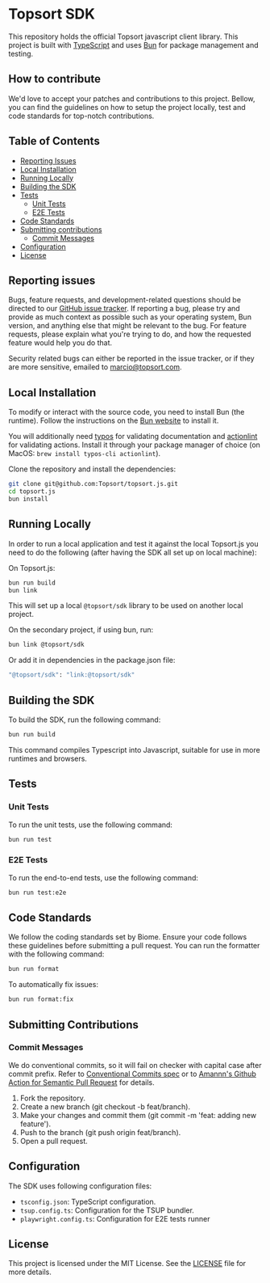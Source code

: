 # Topsort SDK

This repository holds the official Topsort javascript client library. This project is built with [TypeScript][typescript] and uses [Bun][bun] for package management and testing.

[typescript]: https://www.typescriptlang.org
[bun]: https://bun.sh/

## How to contribute

We'd love to accept your patches and contributions to this project. Bellow, you can find the guidelines on how to setup the project locally, test and code standards for top-notch contributions.

## Table of Contents

- [Reporting Issues](#reporting-issues)
- [Local Installation](#local-installation)
- [Running Locally](#running-locally)
- [Building the SDK](#building-the-sdk)
- [Tests](#tests)
  - [Unit Tests](#unit-tests)
  - [E2E Tests](#e2e-tests)
- [Code Standards](#code-standards)
- [Submitting contributions](#submitting-contributions)
  - [Commit Messages](#commit-messages)
- [Configuration](#configuration)
- [License](#license)

## Reporting issues

Bugs, feature requests, and development-related questions should be directed to
our [GitHub issue tracker](https://github.com/Topsort/topsort.js/issues).  If
reporting a bug, please try and provide as much context as possible such as
your operating system, Bun version, and anything else that might be relevant to
the bug. For feature requests, please explain what you're trying to do, and
how the requested feature would help you do that.

Security related bugs can either be reported in the issue tracker, or if they
are more sensitive, emailed to <marcio@topsort.com>.

## Local Installation

To modify or interact with the source code, you need to install Bun (the runtime). Follow the instructions on the [Bun website](https://bun.sh/) to install it.

You will additionally need [typos](https://github.com/crate-ci/typos) for validating documentation and [actionlint](https://github.com/rhysd/actionlint) for validating actions. Install it through your package manager of choice (on MacOS: `brew install typos-cli actionlint`).

Clone the repository and install the dependencies:

```bash
git clone git@github.com:Topsort/topsort.js.git
cd topsort.js
bun install
```

## Running Locally

In order to run a local application and test it against the local Topsort.js you need to do the following (after having the SDK all set up on local machine):

On Topsort.js:

```bash
bun run build
bun link
```

This will set up a local `@topsort/sdk` library to be used on another local project.

On the secondary project, if using bun, run:

```bash
bun link @topsort/sdk
```

Or add it in dependencies in the package.json file:

```bash
"@topsort/sdk": "link:@topsort/sdk"
```

## Building the SDK

To build the SDK, run the following command:

```bash
bun run build
```

This command compiles Typescript into Javascript, suitable for use in more runtimes and browsers.

## Tests

### Unit Tests

To run the unit tests, use the following command:

```bash
bun run test
```

### E2E Tests

To run the end-to-end tests, use the following command:

```bash
bun run test:e2e
```

## Code Standards

We follow the coding standards set by Biome. Ensure your code follows these guidelines before submitting a pull request. You can run the formatter with the following command:

```bash
bun run format
```

To automatically fix issues:

```bash
bun run format:fix
```

## Submitting Contributions

### Commit Messages

We do conventional commits, so it will fail on checker with capital case after commit prefix. Refer to [Conventional Commits spec](https://www.conventionalcommits.org/en/v1.0.0/) or to [Amannn's Github Action for Semantic Pull Request](https://github.com/amannn/action-semantic-pull-request) for details.

1. Fork the repository.
2. Create a new branch (git checkout -b feat/branch).
3. Make your changes and commit them (git commit -m 'feat: adding new feature').
4. Push to the branch (git push origin feat/branch).
5. Open a pull request.

## Configuration

The SDK uses following configuration files:
- `tsconfig.json`: TypeScript configuration.
- `tsup.config.ts`: Configuration for the TSUP bundler.
- `playwright.config.ts`: Configuration for E2E tests runner

## License
This project is licensed under the MIT License. See the [LICENSE](LICENSE) file for more details.
